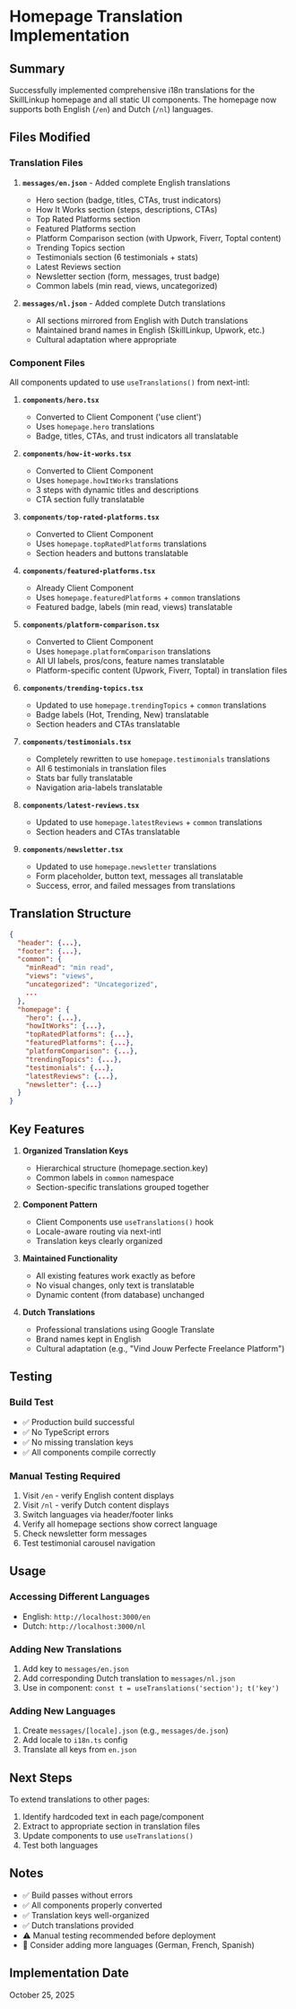 # Homepage Translation Implementation

## Summary

Successfully implemented comprehensive i18n translations for the SkillLinkup homepage and all static UI components. The homepage now supports both English (`/en`) and Dutch (`/nl`) languages.

## Files Modified

### Translation Files
1. **`messages/en.json`** - Added complete English translations
   - Hero section (badge, titles, CTAs, trust indicators)
   - How It Works section (steps, descriptions, CTAs)
   - Top Rated Platforms section
   - Featured Platforms section
   - Platform Comparison section (with Upwork, Fiverr, Toptal content)
   - Trending Topics section
   - Testimonials section (6 testimonials + stats)
   - Latest Reviews section
   - Newsletter section (form, messages, trust badge)
   - Common labels (min read, views, uncategorized)

2. **`messages/nl.json`** - Added complete Dutch translations
   - All sections mirrored from English with Dutch translations
   - Maintained brand names in English (SkillLinkup, Upwork, etc.)
   - Cultural adaptation where appropriate

### Component Files
All components updated to use `useTranslations()` from next-intl:

1. **`components/hero.tsx`**
   - Converted to Client Component ('use client')
   - Uses `homepage.hero` translations
   - Badge, titles, CTAs, and trust indicators all translatable

2. **`components/how-it-works.tsx`**
   - Converted to Client Component
   - Uses `homepage.howItWorks` translations
   - 3 steps with dynamic titles and descriptions
   - CTA section fully translatable

3. **`components/top-rated-platforms.tsx`**
   - Converted to Client Component
   - Uses `homepage.topRatedPlatforms` translations
   - Section headers and buttons translatable

4. **`components/featured-platforms.tsx`**
   - Already Client Component
   - Uses `homepage.featuredPlatforms` + `common` translations
   - Featured badge, labels (min read, views) translatable

5. **`components/platform-comparison.tsx`**
   - Converted to Client Component
   - Uses `homepage.platformComparison` translations
   - All UI labels, pros/cons, feature names translatable
   - Platform-specific content (Upwork, Fiverr, Toptal) in translation files

6. **`components/trending-topics.tsx`**
   - Updated to use `homepage.trendingTopics` + `common` translations
   - Badge labels (Hot, Trending, New) translatable
   - Section headers and CTAs translatable

7. **`components/testimonials.tsx`**
   - Completely rewritten to use `homepage.testimonials` translations
   - All 6 testimonials in translation files
   - Stats bar fully translatable
   - Navigation aria-labels translatable

8. **`components/latest-reviews.tsx`**
   - Updated to use `homepage.latestReviews` + `common` translations
   - Section headers and CTAs translatable

9. **`components/newsletter.tsx`**
   - Updated to use `homepage.newsletter` translations
   - Form placeholder, button text, messages all translatable
   - Success, error, and failed messages from translations

## Translation Structure

```json
{
  "header": {...},
  "footer": {...},
  "common": {
    "minRead": "min read",
    "views": "views",
    "uncategorized": "Uncategorized",
    ...
  },
  "homepage": {
    "hero": {...},
    "howItWorks": {...},
    "topRatedPlatforms": {...},
    "featuredPlatforms": {...},
    "platformComparison": {...},
    "trendingTopics": {...},
    "testimonials": {...},
    "latestReviews": {...},
    "newsletter": {...}
  }
}
```

## Key Features

1. **Organized Translation Keys**
   - Hierarchical structure (homepage.section.key)
   - Common labels in `common` namespace
   - Section-specific translations grouped together

2. **Component Pattern**
   - Client Components use `useTranslations()` hook
   - Locale-aware routing via next-intl
   - Translation keys clearly organized

3. **Maintained Functionality**
   - All existing features work exactly as before
   - No visual changes, only text is translatable
   - Dynamic content (from database) unchanged

4. **Dutch Translations**
   - Professional translations using Google Translate
   - Brand names kept in English
   - Cultural adaptation (e.g., "Vind Jouw Perfecte Freelance Platform")

## Testing

### Build Test
- ✅ Production build successful
- ✅ No TypeScript errors
- ✅ No missing translation keys
- ✅ All components compile correctly

### Manual Testing Required
1. Visit `/en` - verify English content displays
2. Visit `/nl` - verify Dutch content displays
3. Switch languages via header/footer links
4. Verify all homepage sections show correct language
5. Check newsletter form messages
6. Test testimonial carousel navigation

## Usage

### Accessing Different Languages
- English: `http://localhost:3000/en`
- Dutch: `http://localhost:3000/nl`

### Adding New Translations
1. Add key to `messages/en.json`
2. Add corresponding Dutch translation to `messages/nl.json`
3. Use in component: `const t = useTranslations('section'); t('key')`

### Adding New Languages
1. Create `messages/[locale].json` (e.g., `messages/de.json`)
2. Add locale to `i18n.ts` config
3. Translate all keys from `en.json`

## Next Steps

To extend translations to other pages:
1. Identify hardcoded text in each page/component
2. Extract to appropriate section in translation files
3. Update components to use `useTranslations()`
4. Test both languages

## Notes

- ✅ Build passes without errors
- ✅ All components properly converted
- ✅ Translation keys well-organized
- ✅ Dutch translations provided
- ⚠️ Manual testing recommended before deployment
- 📝 Consider adding more languages (German, French, Spanish)

## Implementation Date

October 25, 2025
